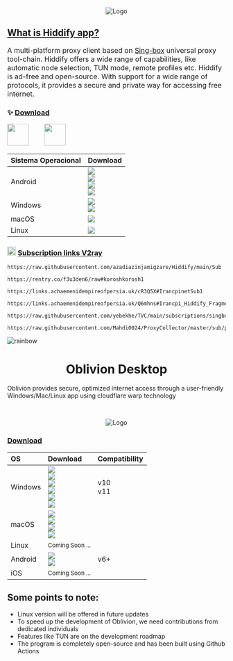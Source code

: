 

  
</div>
<br>

<p align="center">
   <img src="https://private-user-images.githubusercontent.com/125398461/275163569-ffe5346d-3404-470f-b5e0-4364e23743d2.png?jwt=eyJhbGciOiJIUzI1NiIsInR5cCI6IkpXVCJ9.eyJpc3MiOiJnaXRodWIuY29tIiwiYXVkIjoicmF3LmdpdGh1YnVzZXJjb250ZW50LmNvbSIsImtleSI6ImtleTUiLCJleHAiOjE3MTY5NjE5MDEsIm5iZiI6MTcxNjk2MTYwMSwicGF0aCI6Ii8xMjUzOTg0NjEvMjc1MTYzNTY5LWZmZTUzNDZkLTM0MDQtNDcwZi1iNWUwLTQzNjRlMjM3NDNkMi5wbmc_WC1BbXotQWxnb3JpdGhtPUFXUzQtSE1BQy1TSEEyNTYmWC1BbXotQ3JlZGVudGlhbD1BS0lBVkNPRFlMU0E1M1BRSzRaQSUyRjIwMjQwNTI5JTJGdXMtZWFzdC0xJTJGczMlMkZhd3M0X3JlcXVlc3QmWC1BbXotRGF0ZT0yMDI0MDUyOVQwNTQ2NDFaJlgtQW16LUV4cGlyZXM9MzAwJlgtQW16LVNpZ25hdHVyZT05NTViOTkwNDgzOTQ1ZmExZDdjNWE2ODFjMTVlNjhkNjhjMmNmMTJjMDRlYzA1ODgxOTgwYTNiZmRiNWQ5NGE2JlgtQW16LVNpZ25lZEhlYWRlcnM9aG9zdCZhY3Rvcl9pZD0wJmtleV9pZD0wJnJlcG9faWQ9MCJ9.QSkITAp-VF_VwDiHNj01qKL1LXuDG7mdbTGk_yGZSdI" alt="Logo" >
<br>


<div align="center">

</div>

## [What is Hiddify app?](https://github.com/hiddify/hiddify-next/releases)

<p dir="ltr" style="font-size: 16px">A multi-platform proxy client based on <a href="https://github.com/SagerNet/sing-box">Sing-box</a> universal proxy tool-chain. Hiddify offers a wide range of capabilities, like automatic node selection, TUN mode, remote profiles etc. Hiddify is ad-free and open-source. With support for a wide range of protocols, it provides a secure and private way for accessing free internet.</p>

<div align=center>
</div>

###  ✨ [Download](https://github.com/hiddify/hiddify-next/releases)
<a href="https://play.google.com/store/apps/details?id=app.hiddify.com"><img height=50px src="https://github.com/hiddify/hiddify-next/blob/main/docs/google-play-badge.png"></a>&nbsp;&nbsp;&nbsp;&nbsp;&nbsp;&nbsp;&nbsp;&nbsp;
<a href="https://apps.microsoft.com/detail/Hiddify/9pdfnl3qv2s5?mode=mini" target="_blank"><img height=50px src="https://github.com/hiddify/hiddify-next/assets/125398461/620750bb-4459-41b5-9f86-ba82119345b8" /></a>&nbsp;&nbsp;&nbsp;&nbsp;&nbsp;&nbsp;&nbsp;&nbsp;

<div align=left>
<table>
    <thead align=left>
        <tr>
            <th>Sistema Operacional</th>
            <th>Download</th>
        </tr>
    </thead>
    <tbody align=left>
        <tr>
        <td>Android</td><td>
            <a href="https://github.com/hiddify/hiddify-next/releases/latest/download/hiddify-android-universal.apk"><img src="https://img.shields.io/badge/APK-Universal-044d29.svg?logo=github"></a><br>
            <a href="https://github.com/hiddify/hiddify-next/releases/latest/download/hiddify-android-arm64.apk"><img src="https://img.shields.io/badge/APK-ARMv8-168039.svg?logo=github"></a><br>
            <a href="https://github.com/hiddify/hiddify-next/releases/latest/download/hiddify-android-arm7.apk"><img src="https://img.shields.io/badge/APK-ARMv7-45bf55.svg?logo=github"></a><br>
            <a href="https://github.com/hiddify/hiddify-next/releases/latest/download/hiddify-android-x86_64.apk"><img src="https://img.shields.io/badge/APK-x64-96ed89.svg?logo=github"></a>
        </td>
        </tr>
        <tr>
            <td>Windows</td>
            <td><a href="https://github.com/hiddify/hiddify-next/releases/latest/download/hiddify-windows-x64-setup.zip"><img src="https://img.shields.io/badge/Setup-x64-0078d7.svg?logo=github"></a><br>
            <a href="https://github.com/hiddify/hiddify-next/releases/latest/download/hiddify-windows-x64-portable.zip"><img src="https://img.shields.io/badge/Portable-x64-2d7d9a.svg?logo=github"></a>
        </td>
        </tr>
        <tr>
            <td>macOS</td>
            <td><a href="https://github.com/hiddify/hiddify-next/releases/latest/download/hiddify-macos-universal.zip"><img src="https://img.shields.io/badge/DMG-Universal-ea005e.svg?logo=github"></a></td>
        </tr>
        <tr>
            <td>Linux</td>
            <td><a href="https://github.com/hiddify/hiddify-next/releases/latest/download/hiddify-linux-x64.zip"><img src="https://img.shields.io/badge/AppImage-x64-f84e29.svg?logo=github"> </a></td>
        </tr>
    </tbody>
</table>


</div>


### <img height=20px src="https://play-lh.googleusercontent.com/x3RFim6Fb-bgRd-HnV9VNrdqBRueyOuUjvu7ZNv7eRYC5Idl3WU_GSxa7bpx5yyUT30"> [Subscription links V2ray](https://app.yebekhe.link/)

```
https://raw.githubusercontent.com/azadiazinjamigzare/Hiddify/main/Sub
```

```
https://rentry.co/f3u3den6/raw#koroshkorosh1
```

```
https://links.achaemenidempireofpersia.uk/cR3Q5X#IrancpinetSub1
```

```
https://links.achaemenidempireofpersia.uk/Q6mhns#Irancpi_Hiddify_Fragment
```

```
https://raw.githubusercontent.com/yebekhe/TVC/main/subscriptions/singbox/mix.json
```

```
https://raw.githubusercontent.com/Mahdi0024/ProxyCollector/master/sub/proxies.txt
```



![rainbow](https://github.com/NiREvil/vless/assets/126243832/1aca7f5d-6495-44b7-aced-072bae52f256)

</div>


<div align="center">
    <h1>Oblivion Desktop</h1>
</div>

<div align="center">

</div>

Oblivion provides secure, optimized internet access through a user-friendly Windows/Mac/Linux app using cloudflare warp
technology

<br>

<p align="center">
   <img src="https://private-user-images.githubusercontent.com/161816667/334572401-cfac9a78-6510-43d6-9a4b-8b0b7c4bff6a.jpg?jwt=eyJhbGciOiJIUzI1NiIsInR5cCI6IkpXVCJ9.eyJpc3MiOiJnaXRodWIuY29tIiwiYXVkIjoicmF3LmdpdGh1YnVzZXJjb250ZW50LmNvbSIsImtleSI6ImtleTUiLCJleHAiOjE3MTY5NjE3MTYsIm5iZiI6MTcxNjk2MTQxNiwicGF0aCI6Ii8xNjE4MTY2NjcvMzM0NTcyNDAxLWNmYWM5YTc4LTY1MTAtNDNkNi05YTRiLThiMGI3YzRiZmY2YS5qcGc_WC1BbXotQWxnb3JpdGhtPUFXUzQtSE1BQy1TSEEyNTYmWC1BbXotQ3JlZGVudGlhbD1BS0lBVkNPRFlMU0E1M1BRSzRaQSUyRjIwMjQwNTI5JTJGdXMtZWFzdC0xJTJGczMlMkZhd3M0X3JlcXVlc3QmWC1BbXotRGF0ZT0yMDI0MDUyOVQwNTQzMzZaJlgtQW16LUV4cGlyZXM9MzAwJlgtQW16LVNpZ25hdHVyZT05YTlmNmZlNjk4YzhjOTVmMjlhZTkxMDFiYzBjY2YwMmRlZjAxM2VmOTU0ZmQ2MDFlNDg1OTU4ZDdlOWVkMjkzJlgtQW16LVNpZ25lZEhlYWRlcnM9aG9zdCZhY3Rvcl9pZD0wJmtleV9pZD0wJnJlcG9faWQ9MCJ9.klIKDW2T5Du5tDztU1kkSNu-KKgPm62NcTA9D4h0Ybw" alt="Logo" >
<br>






### [Download](https://github.com/bepass-org/oblivion-desktop/releases)

<div align=left>
<table>
    <thead align=left>
        <tr>
            <th>OS</th>
            <th>Download</th>
            <th>Compatibility</th>
        </tr>
    </thead>
    <tbody align=left>
        <tr>
            <td>Windows</td>
            <td>
                <a href="https://github.com/bepass-org/oblivion-desktop/releases/latest"><img src="https://img.shields.io/badge/Setup-x64-2d7d9a.svg?logo=windows"></a><br>
                <a href="https://github.com/bepass-org/oblivion-desktop/releases/latest"><img src="https://img.shields.io/badge/Portable-x64-67b7d1.svg?logo=windows"></a><br>
                 <a href="https://github.com/bepass-org/oblivion-desktop/releases/latest"><img src="https://img.shields.io/badge/Setup-arm64-2d7d9a.svg?logo=windows"></a><br>
                <a href="https://github.com/bepass-org/oblivion-desktop/releases/latest"><img src="https://img.shields.io/badge/Portable-arm64-67b7d1.svg?logo=windows"></a><br>
                 <a href="https://github.com/bepass-org/oblivion-desktop/releases/latest"><img src="https://img.shields.io/badge/Setup-x86-2d7d9a.svg?logo=windows"></a><br>
                <a href="https://github.com/bepass-org/oblivion-desktop/releases/latest"><img src="https://img.shields.io/badge/Portable-x86-67b7d1.svg?logo=windows"></a><br>
            </td>
            <td>
                v10<br>
                v11
            </td>
        </tr>
        <tr>
            <td>macOS</td>
            <td>
                <a href="https://github.com/bepass-org/oblivion-desktop/releases/latest"><img src="https://img.shields.io/badge/DMG-arm64-ea005e.svg?logo=apple"></a><br>
                <a href="https://github.com/bepass-org/oblivion-desktop/releases/latest"><img src="https://img.shields.io/badge/ZIP-arm64-bc544b.svg?logo=apple" /></a><br>
                <a href="https://github.com/bepass-org/oblivion-desktop/releases/latest"><img src="https://img.shields.io/badge/DMG-x64-ea005e.svg?logo=apple"></a><br>
                <a href="https://github.com/bepass-org/oblivion-desktop/releases/latest"><img src="https://img.shields.io/badge/ZIP-x64-bc544b.svg?logo=apple" /></a>
            </td>
            <td></td>
        </tr>
        <tr>
            <td>Linux</td>
            <td>                
                <small>Coming Soon ...</small>
            </td>
            <td></td>
        </tr>
        <tr>
        <td>Android</td>
            <td>
                <a href="https://github.com/bepass-org/oblivion/releases/latest"><img src="https://img.shields.io/badge/APK-Universal-044d29.svg?logo=android"></a><br>
<a href="https://play.google.com/store/apps/details?id=org.bepass.oblivion"><img src="https://img.shields.io/badge/APK-Universal-044d29.svg?logo=googleplay"></a>
            </td>
            <td>v6+</td>
        </tr>
        <tr>
            <td>iOS</td>
            <td>
                <small>Coming Soon ...</small>
            </td>
            <td></td>
        </tr>
    </tbody>
</table>
</div>

## Some points to note:
- Linux version will be offered in future updates
- To speed up the development of Oblivion, we need contributions from dedicated individuals
- Features like TUN are on the development roadmap
- The program is completely open-source and has been built using Github Actions

